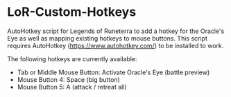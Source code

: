 # LoR-Custom-Hotkeys
AutoHotkey script for Legends of Runeterra to add a hotkey for the Oracle's Eye as well as mapping existing hotkeys to mouse buttons. This script requires AutoHotkey (https://www.autohotkey.com/) to be installed to work.

The following hotkeys are currently available:
  - Tab or Middle Mouse Button: Activate Oracle's Eye (battle preview)
  - Mouse Button 4: Space (big button)
  - Mouse Button 5: A (attack / retreat all)
